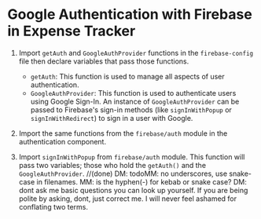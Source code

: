 # Google Authentication with Firebase in Expense Tracker

1. Import `getAuth` and `GoogleAuthProvider` functions in the `firebase-config` file then declare variables that pass those functions.
   - `getAuth`: This function is used to manage all aspects of user authentication.
   - `GoogleAuthProvider`: This function is used to authenticate users using Google Sign-In. An instance of `GoogleAuthProvider` can be passed to Firebase's sign-in methods (like `signInWithPopup` or `signInWithRedirect`) to sign in a user with Google.

2. Import the same functions from the `firebase/auth` module in the authentication component.

3. Import `signInWithPopup` from `firebase/auth` module. This function will pass two variables; those who hold the `getAuth()` and the `GoogleAuthProvider`.
//(done) DM: todoMM: no underscores, use snake-case in filenames. MM: is the hyphen(-) for kebab or snake case? DM: dont ask me basic questions you can look up yourself. If you are being polite by asking, dont, just correct me. I will never feel ashamed for conflating two terms. 